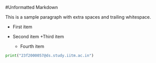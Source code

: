 #Unformatted Markdown

This is a sample paragraph with extra spaces and trailing whitespace.

- First item
- Second item
  +Third item

  - Fourth item

```py
print("23f2000057@ds.study.iitm.ac.in")

```
